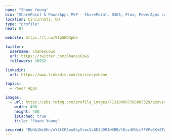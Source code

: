 ```yaml
---
name: "Shane Young"
bio: "SharePoint & PowerApps MVP - SharePoint, O365, Flow, PowerApps consulting? @PowerApps911 | Pure Snark? You found it."
location: Cincinnati, OH
type: "profile"
heat: 87

website: https://t.co/91p5BQ3pUe

twitter:
  username: ShanesCows
  url: https://twitter.com/ShanesCows
  followers: 16932

linkedin:
  url: https://www.linkedin.com/in/cincyshane

topics:
  - Power Apps

images:
  - url: https://pbs.twimg.com/profile_images/713100007398883329/qUzvsvQ3_400x400.jpg
    width: 400
    height: 400
    isCached: true
    title: "Shane Young"

secured: "EbNb1WcOKn/mY3tCR3oy8kyVrocVsGEJd9M4NXRB/lEcc4ENic7FVFs0KvSTgbaNgNeLWPGUk/LgVfP5RiHCKYrASet9d5xB9sFkEB8M7VpUhaW9DmJEDMYVvYlyzi5qTavdjaMeemOuRb4IMRkZXO29F/lCyVqEAwLChwwsmYBNwm2s/lwKiPAq68DyJMresdcKaXX47ZMJ8zjCQfA/j19EuS/fimqjKnHnGhH6zSSJorxenOVTFDZIr7yLoxqhePjKuAptLD+5/s+CJB7x8vAwTRnkFGceIT2QTR40FMm5oG/7sBKqQ4mMn2Qli2x2qxXAUq9a9DmQQPOO+7kGpS0BXdv4/uGvL6tbL+sXfHaF8t0ZePIH71WjJRvbCp+gnXQ22q6AfVBopqDBytvFPZqbUq0oiJQ8SSvve6M4xeE=;EySBDADRoH05avMrG/FFjw=="
---
```


